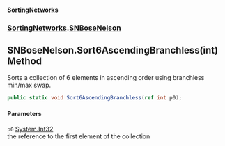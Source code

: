 #### [SortingNetworks](./index.md 'index')
### [SortingNetworks](./SortingNetworks.md 'SortingNetworks').[SNBoseNelson](./SortingNetworks-SNBoseNelson.md 'SortingNetworks.SNBoseNelson')
## SNBoseNelson.Sort6AscendingBranchless(int) Method
Sorts a collection of 6 elements in ascending order using branchless min/max swap.  
```csharp
public static void Sort6AscendingBranchless(ref int p0);
```
#### Parameters
<a name='SortingNetworks-SNBoseNelson-Sort6AscendingBranchless(int)-p0'></a>
`p0` [System.Int32](https://docs.microsoft.com/en-us/dotnet/api/System.Int32 'System.Int32')  
the reference to the first element of the collection  
  
